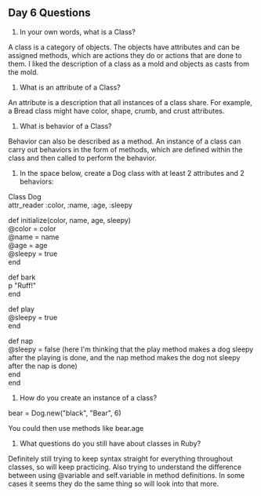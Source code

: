 ## Day 6 Questions

1. In your own words, what is a Class?

A class is a category of objects. The objects have attributes and can be assigned methods, which are actions they do or actions that are done to them. I liked the description of a class as a mold and objects as casts from the mold.

1. What is an attribute of a Class?

An attribute is a description that all instances of a class share. For example, a Bread class might have color, shape, crumb, and crust attributes.

1. What is behavior of a Class?

Behavior can also be described as a method. An instance of a class can carry out behaviors in the form of methods, which are defined within the class and then called to perform the behavior.

1. In the space below, create a Dog class with at least 2 attributes and 2 behaviors:

Class Dog  
  attr_reader :color, :name, :age, :sleepy

  def initialize(color, name, age, sleepy)  
    @color  = color  
    @name   = name  
    @age    = age  
    @sleepy = true  
  end

  def bark  
    p "Ruff!"  
  end

  def play  
    @sleepy = true  
  end

  def nap  
    @sleepy = false (here I'm thinking that the play method makes a dog sleepy after the playing is done, and the nap method makes the dog not sleepy after the nap is done)  
  end  
end

1. How do you create an instance of a class?

bear = Dog.new("black", "Bear", 6)

You could then use methods like bear.age

1. What questions do you still have about classes in Ruby?

Definitely still trying to keep syntax straight for everything throughout classes, so will keep practicing. Also trying to understand the difference between using @variable and self.variable in method definitions. In some cases it seems they do the same thing so will look into that more.
